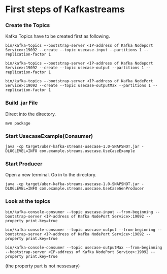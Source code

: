 # First steps of Kafkastreams

### Create the Topics
Kafka Topics have to be created first as following.

`bin/kafka-topics –-bootstrap-server <IP-address of Kafka Nodeport Service>:19092 --create --topic usecase-input --partitions 1 --replication-factor 1`

`bin/kafka-topics –-bootstrap-server <IP-address of Kafka Nodeport Service>:19092 --create --topic usecase-output --partitions 1 --replication-factor 1`

`bin/kafka-topics –-bootstrap-server <IP-address of Kafka NodePort Service>:19092 --create --topic usecase-outputMax --partitions 1 --replication-factor 1`

### Build .jar File
Direct into the directory.

`mvn package`

### Start UsecaseExample(Consumer)

`java -cp target/uber-kafka-streams-usecase-1.0-SNAPSHOT.jar -DLOGLEVEL=INFO com.example.streams.usecase.UseCaseExample`

### Start Producer
Open a new terminal. Go in to the directory.

 `java -cp target/uber-kafka-streams-usecase-1.0-SNAPSHOT.jar -DLOGLEVEL=INFO com.example.streams.usecase.UseCaseGenProducer`

### Look at the topics

`bin/kafka-console-consumer --topic usecase-input --from-beginning --bootstrap-server <IP-address of Kafka NodePort Service>:19092 --property print.key=true`

`bin/kafka-console-consumer --topic usecase-output --from-beginning --bootstrap-server <IP-address of Kafka NodePort Service>:19092 --property print.key=true`

`bin/kafka-console-consumer --topic usecase-outputMax --from-beginning --bootstrap-server <IP-address of Kafka NodePort Service>:19092 --property print.key=true`

(the property part is not nessesary)
